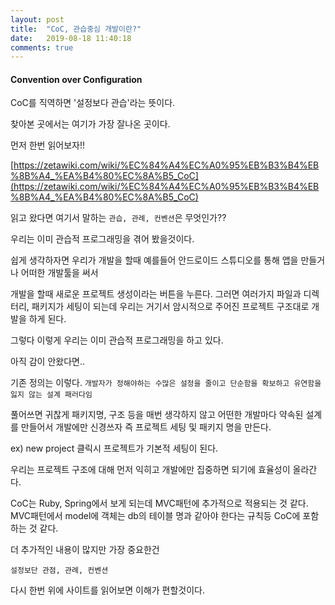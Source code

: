 ```yaml
---
layout: post
title:  "CoC, 관습중심 개발이란?"
date:   2019-08-18 11:40:18
comments: true
---
```


<h4>Convention over Configuration</h4>
 CoC를 직역하면 '설정보다 관습'라는 뜻이다. 

 찾아본 곳에서는 여기가 가장 잘나온 곳이다. 

 먼저 한번 읽어보자!! 

 [https://zetawiki.com/wiki/%EC%84%A4%EC%A0%95%EB%B3%B4%EB%8B%A4_%EA%B4%80%EC%8A%B5_CoC](https://zetawiki.com/wiki/%EC%84%A4%EC%A0%95%EB%B3%B4%EB%8B%A4_%EA%B4%80%EC%8A%B5_CoC)

 읽고 왔다면 여기서 말하는 `관습, 관례, 컨벤션`은 무엇인가??

 우리는 이미 관습적 프로그래밍을 겪어 봤을것이다.

 쉽게 생각하자면 우리가 개발을 할때 예를들어 안드로이드 스튜디오를 통해 앱을 만들거나 어떠한 개발툴을 써서 

 개발을 할때 새로운 프로젝트 생성이라는 버튼을 누른다. 그러면 여러가지 파일과 디렉터리, 패키지가 세팅이 되는데 우리는 거기서 암시적으로 주어진 프로젝트 구조대로 개발을 하게 된다.

 그렇다 이렇게 우리는 이미 관습적 프로그래밍을 하고 있다.

 아직 감이 안왔다면..

 기존 정의는 이렇다. `개발자가 정해야하는 수많은 설정을 줄이고 단순함을 확보하고 유연함을 잃지 않는 설계 패러다임` 

 풀어쓰면 귀찮게 패키지명, 구조 등을 매번 생각하지 않고 어떤한 개발마다 약속된 설계를 만들어서 개발에만 신경쓰자 즉 프로젝트 세팅 및 패키지 명을 만든다. 

 ex) new project 클릭시 프로젝트가 기본적 세팅이 된다.

 우리는 프로젝트 구조에 대해 먼저 익히고 개발에만 집중하면 되기에 효율성이 올라간다. 

 CoC는 Ruby, Spring에서 보게 되는데 MVC패턴에 추가적으로 적용되는 것 같다. 
 MVC패턴에서 model에 객체는 db의 테이블 명과 같아야 한다는 규칙등 CoC에 포함하는 것 같다. 

 더 추가적인 내용이 많지만 가장 중요한건 

 `설정보단 관점, 관례, 컨벤션`

 다시 한번 위에 사이트를 읽어보면 이해가 편할것이다.





<br/>


